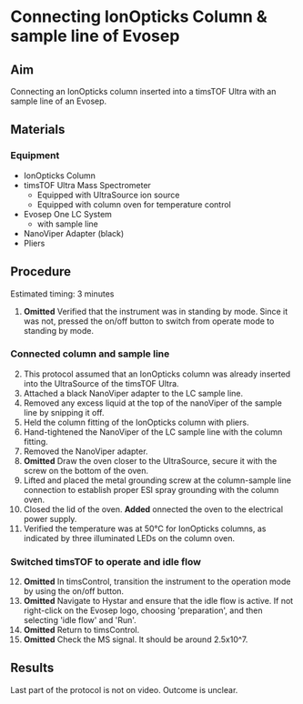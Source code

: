 # Connecting IonOpticks Column & sample line of Evosep

## Aim
Connecting an IonOpticks column inserted into a timsTOF Ultra with an sample line of an Evosep.


## Materials

### Equipment
- IonOpticks Column
- timsTOF Ultra Mass Spectrometer
  - Equipped with UltraSource ion source
  - Equipped with column oven for temperature control
- Evosep One LC System
  - with sample line
- NanoViper Adapter (black)
- Pliers


## Procedure
Estimated timing: 3 minutes

1. **Omitted** Verified that the instrument was in standing by mode. Since it was not, pressed the on/off button to switch from operate mode to standing by mode.

### Connected column and sample line
2. This protocol assumed that an IonOpticks column was already inserted into the UltraSource of the timsTOF Ultra.
3. Attached a black NanoViper adapter to the LC sample line.
4. Removed any excess liquid at the top of the nanoViper of the sample line by snipping it off.
5. Held the column fitting of the IonOpticks column with pliers.
6. Hand-tightened the NanoViper of the LC sample line with the column fitting.
7. Removed the NanoViper adapter.
8. **Omitted** Draw the oven closer to the UltraSource, secure it with the screw on the bottom of the oven.
9. Lifted and placed the metal grounding screw at the column-sample line connection to establish proper ESI spray grounding with the column oven.
10. Closed the lid of the oven.
**Added** onnected the oven to the electrical power supply.
11. Verified the temperature was at 50°C for IonOpticks columns, as indicated by three illuminated LEDs on the column oven.

### Switched timsTOF to operate and idle flow
12. **Omitted** In timsControl, transition the instrument to the operation mode by using the on/off button.
13. **Omitted** Navigate to Hystar and ensure that the idle flow is active. If not right-click on the Evosep logo, choosing 'preparation', and then selecting 'idle flow' and 'Run'.
14. **Omitted** Return to timsControl.
15. **Omitted** Check the MS signal. It should be around 2.5x10^7.

## Results
Last part of the protocol is not on video. Outcome is unclear.
